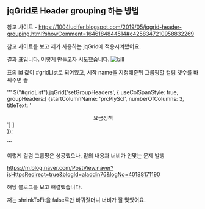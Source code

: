## jqGrid로 Header grouping 하는 방법

참고 사이트 - https://1004lucifer.blogspot.com/2019/05/jqgrid-header-grouping.html?showComment=1646184844514#c4258347210958832269

참고 사이트를 보고 제가 사용하는 jqGrid에 적용시켜봤어요.

결과 표입니다. 이렇게 만들고자 시도했습니다.
![bill](https://user-images.githubusercontent.com/65885458/156362892-8cfef873-da2b-4375-b2d9-0a463f02b872.png)

표의 id 값이 #gridList로 되어있고, 시작 name을 지정해준뒤 그룹핑할 컬럼 갯수를 바꿔주면 끝 
 
'''
$("#gridList").jqGrid('setGroupHeaders', {
        useColSpanStyle: true, 
        groupHeaders:[
          {startColumnName: 'prcPlyScl', numberOfColumns: 3, titleText: '<center>요금정책</center>'}
        ]  
   });

'''

이렇게 컬럼 그룹핑은 성공했으나, 밑의 내용과 너비가 안맞는 문제 발생

https://m.blog.naver.com/PostView.naver?isHttpsRedirect=true&blogId=aladdin76&logNo=40188171190

해당 블로그를 보고 해결했습니다.

저는 shrinkToFit을 false로만 바꿔줬더니 너비가 잘 맞았어요.







